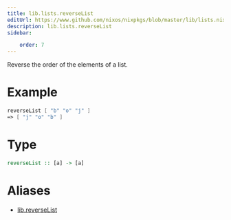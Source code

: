 ```yaml
---
title: lib.lists.reverseList
editUrl: https://www.github.com/nixos/nixpkgs/blob/master/lib/lists.nix#L656C17
description: lib.lists.reverseList
sidebar:

    order: 7
---
```


Reverse the order of the elements of a list.

# Example

```nix
reverseList [ "b" "o" "j" ]
=> [ "j" "o" "b" ]
```

# Type

```haskell
reverseList :: [a] -> [a]
```


# Aliases

- [lib.reverseList](./reference/lib/lib-reverseList)


